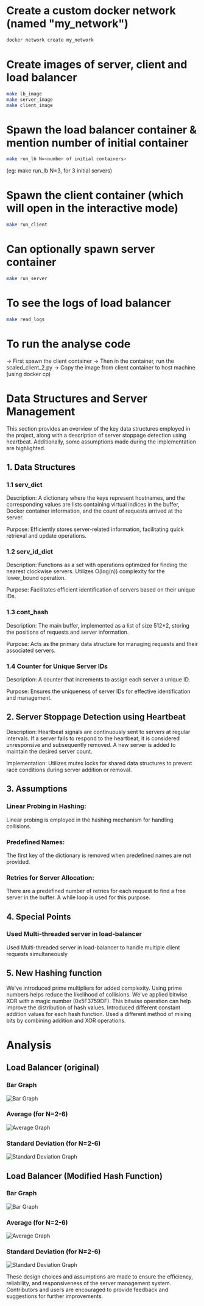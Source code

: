 # Create a custom docker network (named "my_network")
```bash
docker network create my_network
```

# Create images of server, client and load balancer
```bash
make lb_image
make server_image
make client_image
```

# Spawn the load balancer container & mention number of initial container
```bash
make run_lb N=<number of initial containers>
```
(eg: make run_lb N=3, for 3 initial servers)

# Spawn the client container (which will open in the interactive mode)
```bash
make run_client
```

# Can optionally spawn server container
```bash
make run_server
```

# To see the logs of load balancer
```bash
make read_logs
```

# To run the analyse code
-> First spawn the client container
-> Then in the container, run the scaled_client_2.py
-> Copy the image from client container to host machine (using docker cp)

# Data Structures and Server Management
This section provides an overview of the key data structures employed in the project, along with a description of server stoppage detection using heartbeat. Additionally, some assumptions made during the implementation are highlighted.

## 1. Data Structures
### 1.1 serv_dict
Description: A dictionary where the keys represent hostnames, and the corresponding values are lists containing virtual indices in the buffer, Docker container information, and the count of requests arrived at the server.

Purpose: Efficiently stores server-related information, facilitating quick retrieval and update operations.

### 1.2 serv_id_dict
Description: Functions as a set with operations optimized for finding the nearest clockwise servers. Utilizes O(log(n)) complexity for the lower_bound operation.

Purpose: Facilitates efficient identification of servers based on their unique IDs.

### 1.3 cont_hash
Description: The main buffer, implemented as a list of size 512*2, storing the positions of requests and server information.

Purpose: Acts as the primary data structure for managing requests and their associated servers.

### 1.4 Counter for Unique Server IDs
Description: A counter that increments to assign each server a unique ID.

Purpose: Ensures the uniqueness of server IDs for effective identification and management.

## 2. Server Stoppage Detection using Heartbeat
Description: Heartbeat signals are continuously sent to servers at regular intervals. If a server fails to respond to the heartbeat, it is considered unresponsive and subsequently removed. A new server is added to maintain the desired server count.

Implementation: Utilizes mutex locks for shared data structures to prevent race conditions during server addition or removal.

## 3. Assumptions
### Linear Probing in Hashing: 
Linear probing is employed in the hashing mechanism for handling collisions.
### Predefined Names:
The first key of the dictionary is removed when predefined names are not provided.
### Retries for Server Allocation:
There are a predefined number of retries for each request to find a free server in the buffer. A while loop is used for this purpose.

## 4. Special Points
### Used Multi-threaded server in load-balancer
Used Multi-threaded server in load-balancer to handle multiple client requests simultaneously

## 5. New Hashing function
We've introduced prime multipliers for added complexity. Using prime numbers helps reduce the likelihood of collisions.
We've applied bitwise XOR with a magic number (0x5F3759DF). This bitwise operation can help improve the distribution of hash values.
Introduced different constant addition values for each hash function.
Used a different method of mixing bits by combining addition and XOR operations.


# Analysis
## Load Balancer (original)
### Bar Graph
![Bar Graph](Analysis-plots/original-load-balancer/bar.png)

### Average (for N=2-6)
![Average Graph](Analysis-plots/original-load-balancer/line_chart_avg.png)

### Standard Deviation (for N=2-6)
![Standard Deviation Graph](Analysis-plots/original-load-balancer/line_chart_dev.png)

## Load Balancer (Modified Hash Function)
### Bar Graph
![Bar Graph](Analysis-plots/modified-load-balancer/bar.png)

### Average (for N=2-6)
![Average Graph](Analysis-plots/modified-load-balancer/line_chart_avg.png)

### Standard Deviation (for N=2-6)
![Standard Deviation Graph](Analysis-plots/modified-load-balancer/line_chart_dev.png)




These design choices and assumptions are made to ensure the efficiency, reliability, and responsiveness of the server management system. Contributors and users are encouraged to provide feedback and suggestions for further improvements.